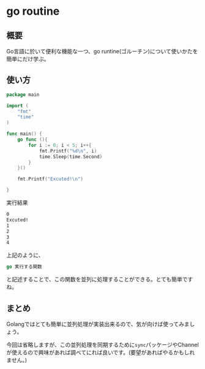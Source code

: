 # go routine
## 概要
Go言語に於いて便利な機能な一つ、go runtine(ゴルーチン)について使いかたを簡単にだけ学ぶ。

## 使い方

```go
package main

import (
    "fmt"
    "time"
)

func main() {
    go func (){
        for i := 0; i < 5; i++{
            fmt.Printf("%d\n", i)
            time.Sleep(time.Second)
        }
    }()

    fmt.Printf("Excuted!\n")

}

```

実行結果
```sh
0
Excuted!
1
2
3
4
```

上記のように、

```go
go 実行する関数
```
と記述することで、この関数を並列に処理することができる。とても簡単ですね。

## まとめ
Golangではとても簡単に並列処理が実装出来るので、気が向けば使ってみましょう。

今回は省略しますが、この並列処理を同期するために`sync`パッケージやChannelが使えるので興味があれば調べてにれば良いです。(要望があればやるかもしれません。)
